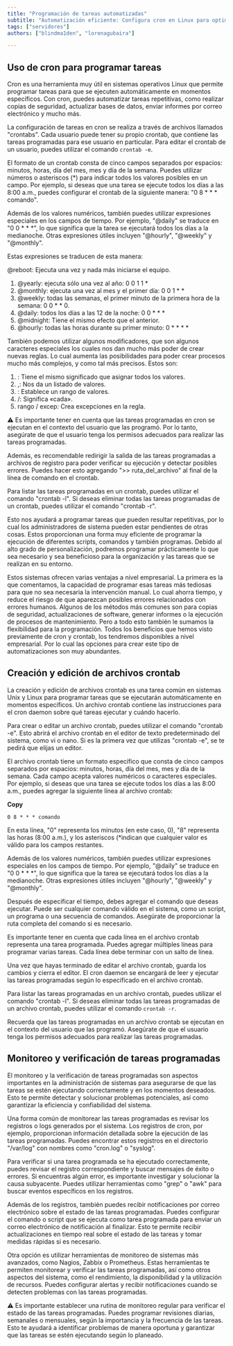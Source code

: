 ```yaml
---
title: "Programación de tareas automatizadas"
subtitle: "Automatización eficiente: Configura cron en Linux para optimizar tareas repetitivas y asegurar la estabilidad del servidor.". Aprende paso a paso."
tags: ["servidores"]
authors: ["blindma1den", "lorenagubaira"]

---
```


## **Uso de cron para programar tareas**

Cron es una herramienta muy útil en sistemas operativos Linux que permite programar tareas para que se ejecuten automáticamente en momentos específicos. Con cron, puedes automatizar tareas repetitivas, como realizar copias de seguridad, actualizar bases de datos, enviar informes por correo electrónico y mucho más.

La configuración de tareas en cron se realiza a través de archivos llamados "crontabs". Cada usuario puede tener su propio crontab, que contiene las tareas programadas para ese usuario en particular. Para editar el crontab de un usuario, puedes utilizar el comando `crontab -e`.

El formato de un crontab consta de cinco campos separados por espacios: minutos, horas, día del mes, mes y día de la semana. Puedes utilizar números o asteriscos (*) para indicar todos los valores posibles en un campo. Por ejemplo, si deseas que una tarea se ejecute todos los días a las 8:00 a.m., puedes configurar el crontab de la siguiente manera: "0 8 * * * comando".

Además de los valores numéricos, también puedes utilizar expresiones especiales en los campos de tiempo. Por ejemplo, "@daily" se traduce en "0 0 * * *", lo que significa que la tarea se ejecutará todos los días a la medianoche. Otras expresiones útiles incluyen "@hourly", "@weekly" y "@monthly".

Estas expresiones se traducen de esta manera:

@reboot: Ejecuta una vez y nada más iniciarse el equipo.

1. @yearly: ejecuta sólo una vez al año: 0 0 1 1 *
2. @monthly: ejecuta una vez al mes y el primer día: 0 0 1 * *
3. @weekly: todas las semanas, el primer minuto de la primera hora de la semana: 0 0 * * 0.
4. @daily: todos los días a las 12 de la noche: 0 0 * * *
5. @midnight: Tiene el mismo efecto que el anterior.
6. @hourly: todas las horas durante su primer minuto: 0 * * * *

También podemos utilizar algunos modificadores, que son algunos caracteres especiales los cuales nos dan mucho más poder de crear nuevas reglas. Lo cual aumenta las posibilidades para poder crear procesos mucho más complejos, y como tal más precisos. Estos son:

1. : Tiene el mismo significado que asignar todos los valores.
2. ,: Nos da un listado de valores.
3. : Establece un rango de valores.
4. /: Significa «cada».
5. rango / excep: Crea excepciones en la regla.

<aside>
⚠️ Es importante tener en cuenta que las tareas programadas en cron se ejecutan en el contexto del usuario que las programó. Por lo tanto, asegúrate de que el usuario tenga los permisos adecuados para realizar las tareas programadas.

</aside>

Además, es recomendable redirigir la salida de las tareas programadas a archivos de registro para poder verificar su ejecución y detectar posibles errores. Puedes hacer esto agregando ">> ruta_del_archivo" al final de la línea de comando en el crontab.

Para listar las tareas programadas en un crontab, puedes utilizar el comando "crontab -l". Si deseas eliminar todas las tareas programadas de un crontab, puedes utilizar el comando "crontab -r".

Esto nos ayudará a programar tareas que pueden resultar repetitivas, por lo cual los administradores de sistema pueden estar pendientes de otras cosas. Estos proporcionan una forma muy eficiente de programar la ejecución de diferentes scripts, comandos y también programas. Debido al alto grado de personalización, podremos programar prácticamente lo que sea necesario y sea beneficioso para la organización y las tareas que se realizan en su entorno.

Estos sistemas ofrecen varias ventajas a nivel empresarial. La primera es la que comentamos, la capacidad de programar esas tareas más tediosas para que no sea necesaria la intervención manual. Lo cual ahorra tiempo, y reduce el riesgo de que aparezcan posibles errores relacionados con errores humanos. Algunos de los métodos más comunes son para copias de seguridad, actualizaciones de software, generar informes o la ejecución de procesos de mantenimiento. Pero a todo esto también le sumamos la flexibilidad para la programación. Todos los beneficios que hemos visto previamente de cron y crontab, los tendremos disponibles a nivel empresarial. Por lo cual las opciones para crear este tipo de automatizaciones son muy abundantes.

## **Creación y edición de archivos crontab**

La creación y edición de archivos crontab es una tarea común en sistemas Unix y Linux para programar tareas que se ejecutarán automáticamente en momentos específicos. Un archivo crontab contiene las instrucciones para el cron daemon sobre qué tareas ejecutar y cuándo hacerlo.

Para crear o editar un archivo crontab, puedes utilizar el comando "crontab -e". Esto abrirá el archivo crontab en el editor de texto predeterminado del sistema, como vi o nano. Si es la primera vez que utilizas "crontab -e", se te pedirá que elijas un editor.

El archivo crontab tiene un formato específico que consta de cinco campos separados por espacios: minutos, horas, día del mes, mes y día de la semana. Cada campo acepta valores numéricos o caracteres especiales. Por ejemplo, si deseas que una tarea se ejecute todos los días a las 8:00 a.m., puedes agregar la siguiente línea al archivo crontab:

**Copy**

`0 8 * * * comando`

En esta línea, "0" representa los minutos (en este caso, 0), "8" representa las horas (8:00 a.m.), y los asteriscos (*indican que cualquier valor es válido para los campos restantes.

Además de los valores numéricos, también puedes utilizar expresiones especiales en los campos de tiempo. Por ejemplo, "@daily" se traduce en "0 0 * * *", lo que significa que la tarea se ejecutará todos los días a la medianoche. Otras expresiones útiles incluyen "@hourly", "@weekly" y "@monthly".

Después de especificar el tiempo, debes agregar el comando que deseas ejecutar. Puede ser cualquier comando válido en el sistema, como un script, un programa o una secuencia de comandos. Asegúrate de proporcionar la ruta completa del comando si es necesario.

Es importante tener en cuenta que cada línea en el archivo crontab representa una tarea programada. Puedes agregar múltiples líneas para programar varias tareas. Cada línea debe terminar con un salto de línea.

Una vez que hayas terminado de editar el archivo crontab, guarda los cambios y cierra el editor. El cron daemon se encargará de leer y ejecutar las tareas programadas según lo especificado en el archivo crontab.

Para listar las tareas programadas en un archivo crontab, puedes utilizar el comando "crontab -l". Si deseas eliminar todas las tareas programadas de un archivo crontab, puedes utilizar el comando `crontab -r`.

Recuerda que las tareas programadas en un archivo crontab se ejecutan en el contexto del usuario que las programó. Asegúrate de que el usuario tenga los permisos adecuados para realizar las tareas programadas.

## **Monitoreo y verificación de tareas programadas**

El monitoreo y la verificación de tareas programadas son aspectos importantes en la administración de sistemas para asegurarse de que las tareas se estén ejecutando correctamente y en los momentos deseados. Esto te permite detectar y solucionar problemas potenciales, así como garantizar la eficiencia y confiabilidad del sistema.

Una forma común de monitorear las tareas programadas es revisar los registros o logs generados por el sistema. Los registros de cron, por ejemplo, proporcionan información detallada sobre la ejecución de las tareas programadas. Puedes encontrar estos registros en el directorio "/var/log" con nombres como "cron.log" o "syslog".

Para verificar si una tarea programada se ha ejecutado correctamente, puedes revisar el registro correspondiente y buscar mensajes de éxito o errores. Si encuentras algún error, es importante investigar y solucionar la causa subyacente. Puedes utilizar herramientas como "grep" o "awk" para buscar eventos específicos en los registros.

Además de los registros, también puedes recibir notificaciones por correo electrónico sobre el estado de las tareas programadas. Puedes configurar el comando o script que se ejecuta como tarea programada para enviar un correo electrónico de notificación al finalizar. Esto te permite recibir actualizaciones en tiempo real sobre el estado de las tareas y tomar medidas rápidas si es necesario.

Otra opción es utilizar herramientas de monitoreo de sistemas más avanzados, como Nagios, Zabbix o Prometheus. Estas herramientas te permiten monitorear y verificar las tareas programadas, así como otros aspectos del sistema, como el rendimiento, la disponibilidad y la utilización de recursos. Puedes configurar alertas y recibir notificaciones cuando se detecten problemas con las tareas programadas.

<aside>
⚠️ Es importante establecer una rutina de monitoreo regular para verificar el estado de las tareas programadas. Puedes programar revisiones diarias, semanales o mensuales, según la importancia y la frecuencia de las tareas. Esto te ayudará a identificar problemas de manera oportuna y garantizar que las tareas se estén ejecutando según lo planeado.

</aside>